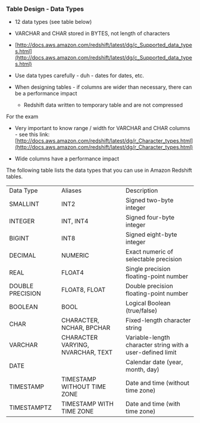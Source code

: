 ### Table Design - Data Types

* 12 data types (see table below)

* VARCHAR and CHAR stored in BYTES, not length of characters

* [http://docs.aws.amazon.com/redshift/latest/dg/c_Supported_data_types.html](http://docs.aws.amazon.com/redshift/latest/dg/c_Supported_data_types.html)

* Use data types carefully - duh - dates for dates, etc.

* When designing tables - if columns are wider than necessary, there can be a performance impact

    * Redshift data written to temporary table and are not compressed

For the exam

* Very important to know range / width for VARCHAR and CHAR columns - see this link: [http://docs.aws.amazon.com/redshift/latest/dg/r_Character_types.html](http://docs.aws.amazon.com/redshift/latest/dg/r_Character_types.html)

*  Wide columns have a performance impact

The following table lists the data types that you can use in Amazon Redshift tables. 

<table>
  <tr>
    <td>Data Type </td>
    <td>Aliases </td>
    <td>Description </td>
  </tr>
  <tr>
    <td>SMALLINT </td>
    <td>INT2 </td>
    <td>Signed two-byte integer </td>
  </tr>
  <tr>
    <td>INTEGER </td>
    <td>INT, INT4 </td>
    <td>Signed four-byte integer </td>
  </tr>
  <tr>
    <td>BIGINT </td>
    <td>INT8 </td>
    <td>Signed eight-byte integer </td>
  </tr>
  <tr>
    <td>DECIMAL </td>
    <td>NUMERIC </td>
    <td>Exact numeric of selectable precision </td>
  </tr>
  <tr>
    <td>REAL </td>
    <td>FLOAT4 </td>
    <td>Single precision floating-point number </td>
  </tr>
  <tr>
    <td>DOUBLE PRECISION </td>
    <td>FLOAT8, FLOAT</td>
    <td>Double precision floating-point number </td>
  </tr>
  <tr>
    <td>BOOLEAN </td>
    <td>BOOL </td>
    <td>Logical Boolean (true/false) </td>
  </tr>
  <tr>
    <td>CHAR </td>
    <td>CHARACTER, NCHAR, BPCHAR</td>
    <td>Fixed-length character string </td>
  </tr>
  <tr>
    <td>VARCHAR </td>
    <td>CHARACTER VARYING, NVARCHAR, TEXT </td>
    <td>Variable-length character string with a user-defined limit </td>
  </tr>
  <tr>
    <td>DATE </td>
    <td></td>
    <td>Calendar date (year, month, day) </td>
  </tr>
  <tr>
    <td>TIMESTAMP </td>
    <td>TIMESTAMP WITHOUT TIME ZONE</td>
    <td>Date and time (without time zone) </td>
  </tr>
  <tr>
    <td>TIMESTAMPTZ</td>
    <td>TIMESTAMP WITH TIME ZONE</td>
    <td>Date and time (with time zone) </td>
  </tr>
</table>
